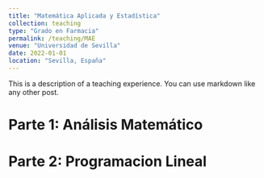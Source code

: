 ```yaml
---
title: "Matemática Aplicada y Estadística"
collection: teaching
type: "Grado en Farmacia"
permalink: /teaching/MAE
venue: "Universidad de Sevilla"
date: 2022-01-01
location: "Sevilla, España"
---
```


This is a description of a teaching experience. You can use markdown like any other post.

Parte 1: Análisis Matemático
======

Parte 2: Programacion Lineal
======
